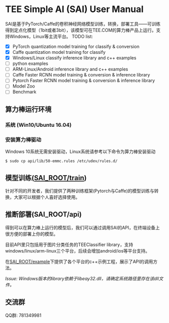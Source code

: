 # TEE Simple AI (SAI) User Manual

SAI是基于PyTorch/Caffe的卷积神经网络模型训练，转换，部署工具——可训练得到定点化模型（1bit或者3bit），该模型可在TEE.COM的算力棒产品上运行。支持Windows，Linux等主流平台。
TODO list:
- [x] PyTorch quantization model training for classify & conversion
- [x] Caffe quantization model training for classify
- [x] Windows/Linux classify inference library and c++ examples
- [ ] python examples
- [ ] ARM-Linux/Android inference library and c++ examples
- [ ] Caffe Faster RCNN model training & conversion & inference library
- [ ] Pytorch Faster RCNN model training & conversion & inference library
- [ ] Model Zoo
- [ ] Benchmark

## 算力棒运行环境

### 系统 (Win10/Ubuntu 16.04)

### 安装算力棒驱动
Windows 10系统无需安装驱动，Linux系统请参考以下命令为算力棒安装驱动

```
$ sudo cp api/lib/50-emmc.rules /etc/udev/rules.d/
```

## 模型训练([SAI_ROOT/train](https://github.com/TEE-AI/SAI/tree/master/train))
针对不同的开发者，我们提供了两种训练框架(Pytorch与Caffe)的模型训练与转换，大家可以根据个人喜好选择使用。

## 推断部署(SAI_ROOT/api)

得到可以在算力棒上运行的模型后，我们可以通过调用SAI的API，在终端设备上很方便的部署上你的模型。

目前API里只包括用于图片分类任务的TEEClassifier library，支持windows/linux/arm-linux三个平台，后续会增加android/ios等平台支持。

在[SAI_ROOT/example](https://github.com/TEE-AI/SAI/tree/master/examples)下提供了各个平台的c++示例工程，展示了API的调用方法。

*Issue: Windows版本的library依赖于libeay32.dll，请确定系统路径里存在该dll文件。*

## 交流群
QQ群: 781349981


